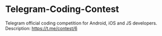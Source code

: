 # Telegram-Coding-Contest
Telegram official coding competition for Android, iOS and JS developers.
Description: https://t.me/contest/6
